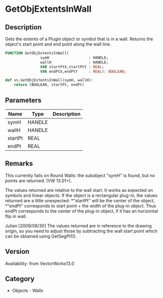 # GetObjExtentsInWall

## Description
Gets the extents of a Plugin object or symbol that is in a wall.  Returns the object's start point and end point along the wall line.

```pascal
FUNCTION GetObjExtentsInWall(
				symH                  : HANDLE;
				wallH                 : HANDLE;
				VAR startPtX,startPtY : REAL;
				VAR endPtX,endPtY     : REAL): BOOLEAN;
```

```python
def vs.GetObjExtentsInWall(symH, wallH):
    return (BOOLEAN, startPt, endPt)
```

## Parameters
|Name|Type|Description|
|---|---|---|
|symH|HANDLE|   |
|wallH|HANDLE|   |
|startPt|REAL|   |
|endPt|REAL|   |

## Remarks
This currently fails on Round Walls: the subobject "symH" is found, but no points are returned. (VW 13.01+).

The values returned are relative to the wall start.
It works as expected on symbols and linear objects. If the object is a rectangular plug-in, the values returned are a little unexpected:
*"startPt" will be the center of the object, 
*"endPt" corresponds to start point + the width of the plug-in object. 
Thus endPt corresponds to the center of the plug-in object, if it has an horizontal flip in wall.

Julian [2009/08/30]
The values returned are in reference to the drawing origin, so you need to adjust those by subtracting the wall start point which can be obtained using GetSegPt1().

## Version
Availability: from VectorWorks13.0

## Category
* Objects - Walls


